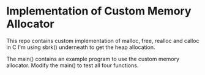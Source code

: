 # Implementation of Custom Memory Allocator
This repo contains custom implementation of malloc, free, realloc and calloc in C
I'm using sbrk() underneath to get the heap allocation.

The main() contains an example program to use the custom memory allocator.
Modify the main() to test all four functions.
